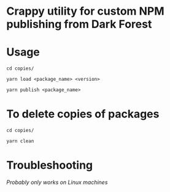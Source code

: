 # Crappy utility for custom NPM publishing from Dark Forest

# Usage
`cd copies/`

`yarn load <package_name> <version>`

`yarn publish <package_name>`

# To delete copies of packages
`cd copies/`

`yarn clean`

# Troubleshooting
*Probably only works on Linux machines*